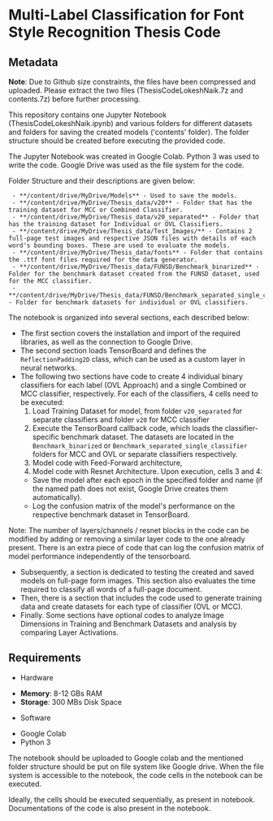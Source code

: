 # Multi-Label Classification for Font Style Recognition Thesis Code

## Metadata

**Note**: Due to Github size constraints, the files have been compressed and uploaded. Please extract the two files (ThesisCodeLokeshNaik.7z and contents.7z) before further processing.

This repository contains one Jupyter Notebook (ThesisCodeLokeshNaik.ipynb) and various folders for different datasets and folders for saving the created models ('contents' folder).
The folder structure should be created before executing the provided code.

The Jupyter Notebook was created in Google Colab. Python 3 was used to write the code. Google Drive was used as the file system for the code.

Folder Structure and their descriptions are given below:
```
 - **/content/drive/MyDrive/Models** - Used to save the models.
 - **/content/drive/MyDrive/Thesis_data/v20** - Folder that has the training dataset for MCC or Combined Classifier.
 - **/content/drive/MyDrive/Thesis_data/v20_separated** - Folder that has the training dataset for Individual or OVL Classifiers.
 - **/content/drive/MyDrive/Thesis_data/Test_Images/** - Contains 2 full-page test images and respective JSON files with details of each word's bounding boxes. These are used to evaluate the models.
 - **/content/drive/MyDrive/Thesis_data/fonts** - Folder that contains the .ttf font files required for the data generator.
 - **/content/drive/MyDrive/Thesis_data/FUNSD/Benchmark_binarized** - Folder for the benchmark dataset created from the FUNSD dataset, used for the MCC classifier.
 - **/content/drive/MyDrive/Thesis_data/FUNSD/Benchmark_separated_single_classifier** - Folder for benchmark datasets for individual or OVL classifiers.
```

The notebook is organized into several sections, each described below:

* The first section covers the installation and import of the required libraries, as well as the connection to Google Drive.
* The second section loads TensorBoard and defines the `ReflectionPadding2D` class, which can be used as a custom layer in neural networks.
* The following two sections have code to create 4 individual binary classifiers for each label (OVL Approach) and a single Combined or MCC classifier, respectively. For each of the classifiers, 4 cells need to be executed:
  1. Load Training Dataset for model, from folder `v20_separated` for separate classifiers and folder `v20` for MCC classifier
  2. Execute the TensorBoard callback code, which loads the classifier-specific benchmark dataset. The datasets are located in the `Benchmark_binarized` or `Benchmark_separated_single_classifier` folders for MCC and OVL or separate classifiers respectively.
  3. Model code with Feed-Forward architecture,
  4. Model code with Resnet Architecture.
Upon execution, cells 3 and 4:
  - Save the model after each epoch in the specified folder and name (if the named path does not exist, Google Drive creates them automatically).
  - Log the confusion matrix of the model's performance on the respective benchmark dataset in TensorBoard.

Note: The number of layers/channels / resnet blocks in the code can be modified by adding or removing a similar layer code to the one already present. There is an extra piece of code that can log the confusion matrix of model performance independently of the tensorboard.

* Subsequently, a section is dedicated to testing the created and saved models on full-page form images. This section also evaluates the time required to classify all words of a full-page document.
* Then, there is a section that includes the code used to generate training data and create datasets for each type of classifier (OVL or MCC).
* Finally. Some sections have optional codes to analyze Image Dimensions in Training and Benchmark Datasets and
analysis by comparing Layer Activations.

## Requirements

* Hardware
 - **Memory**: 8-12 GBs RAM
 - **Storage**: 300 MBs Disk Space 
* Software
 - Google Colab
 - Python 3


The notebook should be uploaded to Google colab and the mentioned folder structure should be put on file system like Google drive. When the file system is accessible to the notebook, the code cells in the notebook can be executed.

Ideally, the cells should be executed sequentially, as present in notebook. Documentations of the code is also present in the notebook.

 
